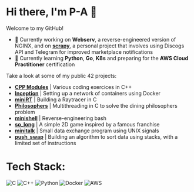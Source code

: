 # Hi there, I'm P-A 👋

Welcome to my GitHub!

- 🔭 Currently working on **Webserv**, a reverse-engineered version of NGINX, and on **[scrapy](https://github.com/dubmix/scrapy)**, a personal project that involves using Discogs API and Telegram for improved marketplace notifications
- 🌱 Currently learning **Python**, **Go**, **K8s** and preparing for the **AWS Cloud Practitioner** certification

Take a look at some of my public 42 projects:

- **[CPP Modules](https://github.com/dubmix/42-CPP)** | Various coding exercices in C++
- **[Inception](https://github.com/dubmix/42-Inception)** | Setting up a network of containers using Docker
- **[miniRT](https://github.com/dubmix/42-miniRT)** | Building a Raytracer in C
- **[Philosophers](https://github.com/dubmix/42-Philosophers)** | Multithreading in C to solve the dining philosophers problem
- **[minishell](https://github.com/dubmix/42-minishell)** | Reverse-engineering bash
- **[so_long](https://github.com/dubmix/42-so-long)** | A simple 2D game inspired by a famous franchise
- **[minitalk](https://github.com/dubmix/42-minitalk)** | Small data exchange program using UNIX signals
- **[push_swap](https://github.com/dubmix/42-push-swap)** | Building an algorithm to sort data using stacks, with a limited set of instructions

# Tech Stack:
![C](https://img.shields.io/badge/c-%2300599C.svg?style=for-the-badge&logo=c&logoColor=white)
![C++](https://img.shields.io/badge/c++-%2300599C.svg?style=for-the-badge&logo=c%2B%2B&logoColor=white)
![Python](https://img.shields.io/badge/Python-3776AB?style=for-the-badge&logo=python&logoColor=white)
![Docker](https://img.shields.io/badge/docker-%230db7ed.svg?style=for-the-badge&logo=docker&logoColor=white)
![AWS](https://img.shields.io/badge/Amazon_AWS-FF9900?style=for-the-badge&logo=amazonaws&logoColor=white)


<!--
# GitHub Stats:
![](https://github-readme-stats-sigma-five.vercel.app/api/top-langs/?username=dubmix&theme=dark&hide_border=false&include_all_commits=true&count_private=false&hide=Makefile&layout=compact&langs_count=10)

Here are some ideas to get you started:

- 🔭 I’m currently working on ...
- 🌱 I’m currently learning ...
- 👯 I’m looking to collaborate on ...
- 🤔 I’m looking for help with ...
- 💬 Ask me about ...
- 📫 How to reach me: ...
- 😄 Pronouns: ...
- ⚡ Fun fact: ...
-->
